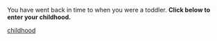 You have went back in time to when you were a toddler. **Click below to enter your childhood.**

[childhood](childhood.md)
